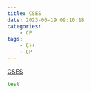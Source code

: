 ```yaml
---
title: CSES
date: 2023-06-19 09:10:18
categories:
    - CP
tags:
    - C++
    - CP
---
```


[CSES ](https://github.com/DengRoger/CSES)

```bash
test
```